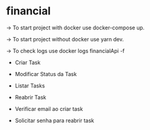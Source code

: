 # financial

-> To start project with docker use docker-compose up.

-> To start project without docker use yarn dev.

-> To check logs use docker logs financialApi -f


- Criar Task

- Modificar Status da Task

- Listar Tasks

- Reabrir Task

- Verificar email ao criar task

- Solicitar senha para reabrir task

